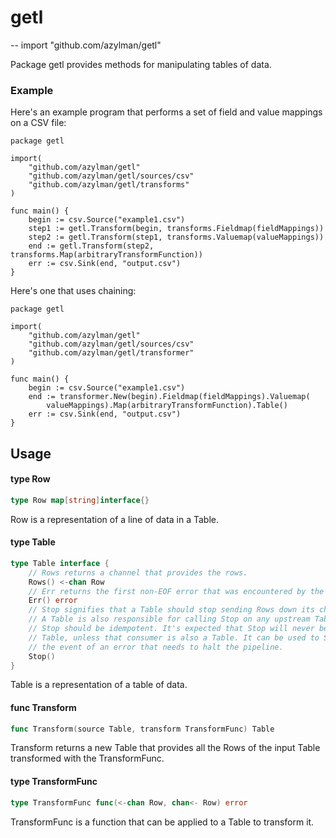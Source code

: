 # getl
--
    import "github.com/azylman/getl"

Package getl provides methods for manipulating tables of data.


### Example

Here's an example program that performs a set of field and value mappings on a
CSV file:

    package getl

    import(
    	"github.com/azylman/getl"
    	"github.com/azylman/getl/sources/csv"
    	"github.com/azylman/getl/transforms"
    )

    func main() {
    	begin := csv.Source("example1.csv")
    	step1 := getl.Transform(begin, transforms.Fieldmap(fieldMappings))
    	step2 := getl.Transform(step1, transforms.Valuemap(valueMappings))
    	end := getl.Transform(step2, transforms.Map(arbitraryTransformFunction))
    	err := csv.Sink(end, "output.csv")
    }

Here's one that uses chaining:

    package getl

    import(
    	"github.com/azylman/getl"
    	"github.com/azylman/getl/sources/csv"
    	"github.com/azylman/getl/transformer"
    )

    func main() {
    	begin := csv.Source("example1.csv")
    	end := transformer.New(begin).Fieldmap(fieldMappings).Valuemap(
    		valueMappings).Map(arbitraryTransformFunction).Table()
    	err := csv.Sink(end, "output.csv")
    }

## Usage

#### type Row

```go
type Row map[string]interface{}
```

Row is a representation of a line of data in a Table.

#### type Table

```go
type Table interface {
	// Rows returns a channel that provides the rows.
	Rows() <-chan Row
	// Err returns the first non-EOF error that was encountered by the Table.
	Err() error
	// Stop signifies that a Table should stop sending Rows down its channel.
	// A Table is also responsible for calling Stop on any upstream Tables it knows about.
	// Stop should be idempotent. It's expected that Stop will never be called by a consumer of a
	// Table, unless that consumer is also a Table. It can be used to Stop all upstream Tables in
	// the event of an error that needs to halt the pipeline.
	Stop()
}
```

Table is a representation of a table of data.

#### func  Transform

```go
func Transform(source Table, transform TransformFunc) Table
```
Transform returns a new Table that provides all the Rows of the input Table
transformed with the TransformFunc.

#### type TransformFunc

```go
type TransformFunc func(<-chan Row, chan<- Row) error
```

TransformFunc is a function that can be applied to a Table to transform it.
